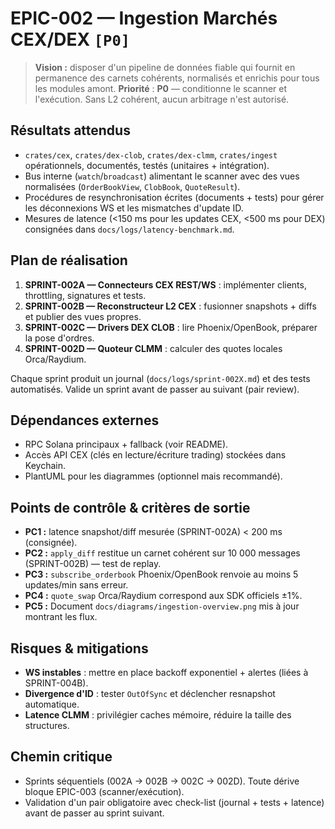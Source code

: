 # EPIC-002 — Ingestion Marchés CEX/DEX `[P0]`

> **Vision :** disposer d'un pipeline de données fiable qui fournit en permanence des carnets cohérents, normalisés et enrichis pour tous les modules amont.
> **Priorité** : **P0** — conditionne le scanner et l'exécution. Sans L2 cohérent, aucun arbitrage n'est autorisé.

## Résultats attendus
- `crates/cex`, `crates/dex-clob`, `crates/dex-clmm`, `crates/ingest` opérationnels, documentés, testés (unitaires + intégration).
- Bus interne (`watch`/`broadcast`) alimentant le scanner avec des vues normalisées (`OrderBookView`, `ClobBook`, `QuoteResult`).
- Procédures de resynchronisation écrites (documents + tests) pour gérer les déconnexions WS et les mismatches d'update ID.
- Mesures de latence (<150 ms pour les updates CEX, <500 ms pour DEX) consignées dans `docs/logs/latency-benchmark.md`.

## Plan de réalisation
1. **SPRINT-002A — Connecteurs CEX REST/WS** : implémenter clients, throttling, signatures et tests.
2. **SPRINT-002B — Reconstructeur L2 CEX** : fusionner snapshots + diffs et publier des vues propres.
3. **SPRINT-002C — Drivers DEX CLOB** : lire Phoenix/OpenBook, préparer la pose d'ordres.
4. **SPRINT-002D — Quoteur CLMM** : calculer des quotes locales Orca/Raydium.

Chaque sprint produit un journal (`docs/logs/sprint-002X.md`) et des tests automatisés. Valide un sprint avant de passer au suivant (pair review).

## Dépendances externes
- RPC Solana principaux + fallback (voir README).
- Accès API CEX (clés en lecture/écriture trading) stockées dans Keychain.
- PlantUML pour les diagrammes (optionnel mais recommandé).

## Points de contrôle & critères de sortie
- **PC1 :** latence snapshot/diff mesurée (SPRINT-002A) < 200 ms (consignée).
- **PC2 :** `apply_diff` restitue un carnet cohérent sur 10 000 messages (SPRINT-002B) — test de replay.
- **PC3 :** `subscribe_orderbook` Phoenix/OpenBook renvoie au moins 5 updates/min sans erreur.
- **PC4 :** `quote_swap` Orca/Raydium correspond aux SDK officiels ±1%.
- **PC5 :** Document `docs/diagrams/ingestion-overview.png` mis à jour montrant les flux.

## Risques & mitigations
- **WS instables** : mettre en place backoff exponentiel + alertes (liées à SPRINT-004B).
- **Divergence d'ID** : tester `OutOfSync` et déclencher resnapshot automatique.
- **Latence CLMM** : privilégier caches mémoire, réduire la taille des structures.

## Chemin critique
- Sprints séquentiels (002A → 002B → 002C → 002D). Toute dérive bloque EPIC-003 (scanner/exécution).
- Validation d'un pair obligatoire avec check-list (journal + tests + latence) avant de passer au sprint suivant.
